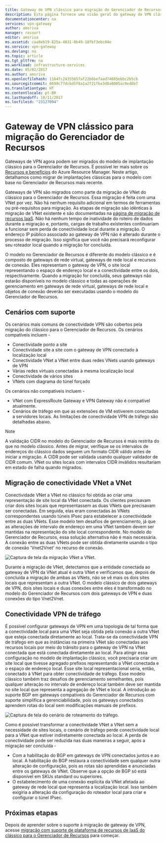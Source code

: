 ```yaml
---
title: Gateway de VPN clássico para migração do Gerenciador de Recursos | Microsoft Docs
description: Esta página fornece uma visão geral do gateway de VPN clássico para migração do Gerenciador de Recursos.
documentationcenter: na
services: vpn-gateway
author: amsriva
manager: rossort
editor: amsriva
ms.assetid: caa8eb19-825a-4031-8b49-18fbf3ebc04e
ms.service: vpn-gateway
ms.devlang: na
ms.topic: article
ms.tgt_pltfrm: na
ms.workload: infrastructure-services
ms.date: 05/02/2017
ms.author: amsriva
ms.openlocfilehash: 1164fc24355657af22b6befaad74685ebbc2b5cb
ms.sourcegitcommit: 6699c77dcbd5f8a1a2f21fba3d0a0005ac9ed6b7
ms.translationtype: HT
ms.contentlocale: pt-BR
ms.lasthandoff: 10/11/2017
ms.locfileid: "23127094"
---
```

# <a name="vpn-gateway-classic-to-resource-manager-migration"></a>Gateway de VPN clássico para migração do Gerenciador de Recursos
Gateways de VPN agora podem ser migrados do modelo de implantação clássico para o Gerenciador de Recursos. É possível ler mais sobre os [Recursos e benefícios](../azure-resource-manager/resource-group-overview.md) do Azure Resource Manager. Neste artigo, detalhamos como migrar de implantações clássicas para o modelo com base no Gerenciador de Recursos mais recente. 

Gateways de VPN são migrados como parte da migração de VNet do clássico para o Gerenciador de Recursos. Essa migração é feita com uma VNet por vez. Não há nenhum requisito adicional em termos de ferramentas ou pré-requisitos para migração. As etapas de migração são idênticas à migração de VNet existente e são documentadas na [página de migração de recursos IaaS](../virtual-machines/windows/migration-classic-resource-manager-ps.md). Não há nenhum tempo de inatividade do roteiro de dados durante a migração e, portanto, cargas de trabalho existentes continuariam a funcionar sem perda de conectividade local durante a migração. O endereço IP público associado ao gateway de VPN não é alterado durante o processo de migração. Isso significa que você não precisará reconfigurar seu roteador local quando a migração for concluída.  

O modelo no Gerenciador de Recursos é diferente do modelo clássico e é composto de gateways de rede virtual, gateways de rede local e recursos de conexão. Eles representam o gateway de VPN, o site local representando o espaço de endereço local e a conectividade entre os dois, respectivamente. Quando a migração for concluída, seus gateways não estarão disponíveis no modelo clássico e todas as operações de gerenciamento em gateways de rede virtual, gateways de rede local e objetos de conexão deverão ser executadas usando o modelo do Gerenciador de Recursos.

## <a name="supported-scenarios"></a>Cenários com suporte
Os cenários mais comuns de conectividade VPN são cobertos pela migração do clássico para o Gerenciador de Recursos. Os cenários compatíveis incluem -

* Conectividade ponto a site
* Conectividade site a site com o gateway de VPN conectado à localização local
* Conectividade VNet a VNet entre duas redes VNets usando gateways de VPN
* Várias redes virtuais conectadas à mesma localização local
* Conectividade de vários sites
* VNets com diagrama do túnel forçado

Os cenários não compatíveis incluem -  

* VNet com ExpressRoute Gateway e VPN Gateway não é compatível atualmente.
* Cenários de tráfego em que as extensões de VM estiverem conectadas a servidores locais. As limitações de conectividade VPN de tráfego são detalhadas abaixo.

> [!NOTE]
> A validação CIDR no modelo do Gerenciador de Recursos é mais restrita do que no modelo clássico. Antes de migrar, verifique se os intervalos de endereços do clássico dados seguem um formato CIDR válido antes de iniciar a migração. A CIDR pode ser validada usando qualquer validador de CIDR comum. VNet ou sites locais com intervalos CIDR inválidos resultariam em estado de falha quando migrados.
> 
> 

## <a name="vnet-to-vnet-connectivity-migration"></a>Migração de conectividade VNet a VNet
Conectividade VNet a VNet no clássico foi obtida ao criar uma representação de site local da VNet conectada. Os clientes precisavam criar dois sites locais que representassem as duas VNets que precisavam ser conectadas. Em seguida, elas eram conectadas às VNets correspondentes usando túneis IPsec para estabelecer a conectividade entre as duas VNets. Esse modelo tem desafios de gerenciamento, já que as alterações de intervalo de endereço em uma VNet também devem ser mantidas na representação do site local correspondente. No modelo do Gerenciador de Recursos, essa solução alternativa não é mais necessária. A conexão entre as duas VNets pode ser obtida diretamente usando o tipo de conexão 'Vnet2Vnet' no recurso de conexão. 

![Captura de tela da migração VNet a VNet.](./media/vpn-gateway-migration/migration1.png)

Durante a migração de VNet, detectamos que a entidade conectada ao gateway de VPN da VNet atual é outra VNet e verificamos que, depois de concluída a migração de ambas as VNets, não se vê mais os dois sites locais que representam a outra VNet. O modelo clássico de dois gateways de VPN, dois sites locais e duas conexões entre eles é transformado no modelo do Gerenciador de Recursos com dois gateways de VPN e duas conexões do tipo Vnet2Vnet.

## <a name="transit-vpn-connectivity"></a>Conectividade VPN de tráfego
É possível configurar gateways de VPN em uma topologia de tal forma que a conectividade local para uma VNet seja obtida pela conexão a outra VNet que esteja conectada diretamente ao local. Trata-se da conectividade VPN de tráfego em que as instâncias na primeira VNet são conectadas aos recursos locais por meio do trânsito para o gateway de VPN na VNet conectada que está conectada diretamente ao local. Para atingir essa configuração no modelo de implantação clássico, você precisaria criar um site local que tivesse agregado prefixos representando a VNet conectada e o espaço de endereço local. Esse site local representacional seria, então, conectado à VNet para obter conectividade de tráfego. Esse modelo clássico também traz desafios de gerenciamento semelhantes, pois qualquer alteração no intervalo de endereço local também deve ser mantida no site local que representa a agregação de VNet e local. A introdução ao suporte BGP em gateways compatíveis do Gerenciador de Recursos com suporte simplifica a gerenciabilidade, pois os gateways conectados aprendem rotas do local sem modificações manuais de prefixos.

![Captura de tela do cenário de roteamento do tráfego.](./media/vpn-gateway-migration/migration2.png)

Como é possível transformar a conectividade VNet a VNet sem a necessidade de sites locais, o cenário de tráfego perde conectividade local para a VNet que estiver indiretamente conectada ao local. A perda de conectividade pode ser reduzida nas duas maneiras a seguir, após a migração ser concluída - 

* Com a habilitação do BGP em gateways de VPN conectados juntos e ao local. A habilitação do BGP restaura a conectividade sem qualquer outra alteração de configuração, pois as rotas são aprendidas e anunciadas entre os gateways de VNet. Observe que a opção de BGP só está disponível em SKUs standard ou superiores.
* O estabelecimento de uma conexão explícita da VNet afetada ao gateway de rede local que representa a localização local. Isso também exigiria a alteração da configuração do roteador local para criar e configurar o túnel IPsec.

## <a name="next-steps"></a>Próximas etapas
Depois de aprender sobre o suporte à migração de gateway de VPN, acesse [migração com suporte de plataforma de recursos de IaaS do clássico para o Gerenciador de Recursos](../virtual-machines/windows/migration-classic-resource-manager-ps.md) para começar.

